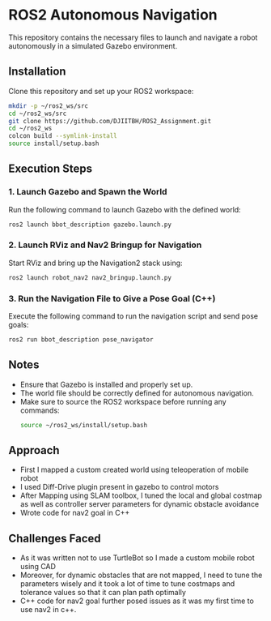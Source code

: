 # ROS2 Autonomous Navigation

This repository contains the necessary files to launch and navigate a robot autonomously in a simulated Gazebo environment.

## Installation
Clone this repository and set up your ROS2 workspace:
```bash
mkdir -p ~/ros2_ws/src
cd ~/ros2_ws/src
git clone https://github.com/DJIITBH/ROS2_Assignment.git
cd ~/ros2_ws
colcon build --symlink-install
source install/setup.bash
```

## Execution Steps

### 1. Launch Gazebo and Spawn the World
Run the following command to launch Gazebo with the defined world:
```bash
ros2 launch bbot_description gazebo.launch.py
```

### 2. Launch RViz and Nav2 Bringup for Navigation
Start RViz and bring up the Navigation2 stack using:
```bash
ros2 launch robot_nav2 nav2_bringup.launch.py
```

### 3. Run the Navigation File to Give a Pose Goal (C++)
Execute the following command to run the navigation script and send pose goals:
```bash
ros2 run bbot_description pose_navigator
```

## Notes
- Ensure that Gazebo is installed and properly set up.
- The world file should be correctly defined for autonomous navigation.
- Make sure to source the ROS2 workspace before running any commands:
  ```bash
  source ~/ros2_ws/install/setup.bash
  ```

## Approach
- First I mapped a custom created world using teleoperation of mobile robot
- I used Diff-Drive plugin present in gazebo to control motors
- After Mapping using SLAM toolbox, I tuned the local and global costmap as well as controller server parameters for dynamic obstacle avoidance
- Wrote code for nav2 goal in C++

## Challenges Faced
- As it was written not to use TurtleBot so I made a custom mobile robot using CAD
- Moreover, for dynamic obstacles that are not mapped, I need to tune the parameters wisely and it took a lot of time to tune costmaps and tolerance values so that it can plan path optimally
- C++ code for nav2 goal further posed issues as it was my first time to use nav2 in c++.

